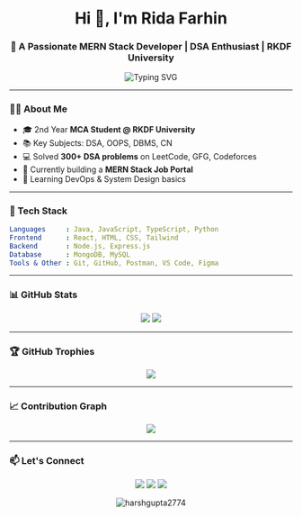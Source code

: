 
<h1 align="center">Hi 👋, I'm Rida Farhin</h1>
<h3 align="center">🚀 A Passionate MERN Stack Developer | DSA Enthusiast | RKDF University</h3>

<p align="center">
  <img src="https://readme-typing-svg.herokuapp.com?font=Fira+Code&duration=3000&pause=1000&color=F75C7E&center=true&vCenter=true&width=435&lines=Full+Stack+Developer;DSA+Practitioner+%F0%9F%A7%9A;Coding+Mentor+%F0%9F%92%BB;Lifelong+Learner" alt="Typing SVG" />
</p>

---

### 🧑‍💻 About Me

- 🎓 2nd Year **MCA Student @ RKDF University**
- 📚 Key Subjects: DSA, OOPS, DBMS, CN
- 💻 Solved **300+ DSA problems** on LeetCode, GFG, Codeforces
- 🚀 Currently building a **MERN Stack Job Portal**
- 🌱 Learning DevOps & System Design basics

---

### 💼 Tech Stack

```yaml
Languages     : Java, JavaScript, TypeScript, Python
Frontend      : React, HTML, CSS, Tailwind
Backend       : Node.js, Express.js
Database      : MongoDB, MySQL
Tools & Other : Git, GitHub, Postman, VS Code, Figma
```

---

### 📊 GitHub Stats

<p align="center">
  <img src="https://github-readme-stats.vercel.app/api?username=ridafarhin590&show_icons=true&theme=tokyonight&count_private=true" />
  <img src="https://github-readme-streak-stats.herokuapp.com/?user=harshgupta2774&theme=tokyonight" />
</p>

---

### 🏆 GitHub Trophies

<p align="center">
  <img src="https://github-profile-trophy.vercel.app/?username=ridafarhin590&theme=onestar&row=1&column=6" />
</p>

---

### 📈 Contribution Graph

<p align="center">
  <img src="https://github-readme-activity-graph.vercel.app/graph?username=ridafarhin590&theme=react-dark" />
</p>

---

### 📫 Let's Connect

<p align="center">
  <a href="mailto:ridafarhin59@gmail.com"><img src="https://img.shields.io/badge/Gmail-D14836?style=for-the-badge&logo=gmail&logoColor=white" /></a>
  <a href="https://www.linkedin.com/in/rida-farhin-8363552b5/" target="_blank"><img src="https://img.shields.io/badge/LinkedIn-0077B5?style=for-the-badge&logo=linkedin&logoColor=white" /></a>
  <a href="https://twitter.com/usr" target="_blank"><img src="https://img.shields.io/badge/Twitter-1DA1F2?style=for-the-badge&logo=twitter&logoColor=white" /></a>
</p>

<p align="center">
  <img src="https://komarev.com/ghpvc/?username=harshgupta2774&label=Profile+Views&color=blueviolet&style=flat" alt="harshgupta2774" />
</p>
